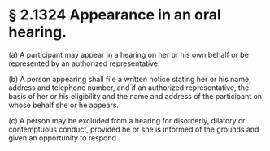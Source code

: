 # § 2.1324   Appearance in an oral hearing.

(a) A participant may appear in a hearing on her or his own behalf or be represented by an authorized representative.


(b) A person appearing shall file a written notice stating her or his name, address and telephone number, and if an authorized representative, the basis of her or his eligibility and the name and address of the participant on whose behalf she or he appears.


(c) A person may be excluded from a hearing for disorderly, dilatory or contemptuous conduct, provided he or she is informed of the grounds and given an opportunity to respond.




